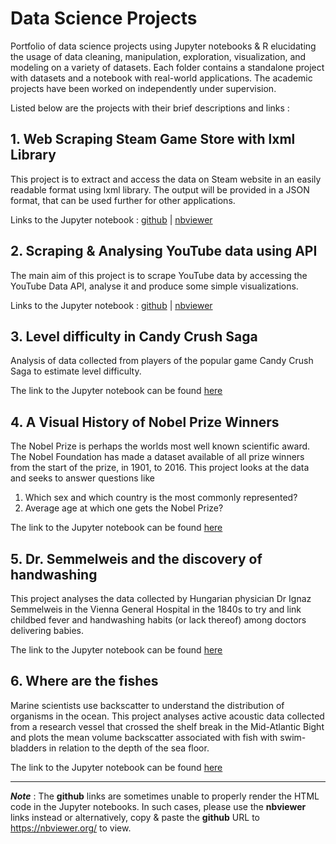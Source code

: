# Data Science Projects
Portfolio of data science projects using Jupyter notebooks &amp; R elucidating the usage of data cleaning, manipulation, exploration, visualization, and modeling on a variety of datasets. Each folder contains a standalone project with datasets and a notebook with real-world applications. The academic projects have been worked on independently under supervision.

Listed below are the projects with their brief descriptions and links :

## 1. Web Scraping Steam Game Store with lxml Library
This project is to extract and access the data on Steam website in an easily readable format using lxml library. The output will be provided in a JSON format, that can be used further for other applications.

Links to the Jupyter notebook : 
[github](https://github.com/tapojoyde/steam_scrape/blob/f5758514e7c76a7e6e892cc5a461d889b9e6f08e/steam-scrape.ipynb) | [nbviewer](https://nbviewer.org/github/tapojoyde/steam_scrape/blob/f5758514e7c76a7e6e892cc5a461d889b9e6f08e/steam-scrape.ipynb)

## 2. Scraping & Analysing YouTube data using API
The main aim of this project is to scrape YouTube data by accessing the YouTube Data API, analyse it and produce some simple visualizations.

Links to the Jupyter notebook : 
[github](https://github.com/tapojoyde/YouTube-Analysis/blob/1ee2c67798e7b1ac21b1d168b7cdd186a4142a70/YT_analysis.ipynb) | [nbviewer](https://nbviewer.org/github/tapojoyde/YouTube-Analysis/blob/1ee2c67798e7b1ac21b1d168b7cdd186a4142a70/YT_analysis.ipynb)

## 3. Level difficulty in Candy Crush Saga
Analysis of data collected from players  of the popular game Candy Crush Saga to estimate level difficulty.

The link to the Jupyter notebook can be found [here](../master/Level%20Difficulty%20in%20Candy%20Crush%20Saga/notebook.ipynb)

## 4. A Visual History of Nobel Prize Winners
The Nobel Prize is perhaps the worlds most well known scientific award. The Nobel Foundation has made a dataset available of all prize winners from the start of the prize, in 1901, to 2016. This project looks at the data and seeks to answer questions like
1) Which sex and which country is the most commonly represented? 
2) Average age at which one gets the Nobel Prize?

The link to the Jupyter notebook can be found [here](../master/A%20Visual%20History%20of%20Nobel%20Prize%20Winners/notebook.ipynb)


## 5. Dr. Semmelweis and the discovery of handwashing
This project analyses the data collected by Hungarian physician Dr Ignaz Semmelweis in the Vienna General Hospital in the 1840s to try and link childbed fever and handwashing habits (or lack thereof) among doctors delivering babies.

The link to the Jupyter notebook can be found [here](../master/Dr.%20Semmelweis%20and%20the%20Discovery%20of%20Handwashing/notebook.ipynb)

## 6.  Where are the fishes
Marine scientists use backscatter to understand the distribution of organisms in the ocean. This project analyses active acoustic data collected from a research vessel that crossed the shelf break in the Mid-Atlantic Bight and plots the mean volume backscatter associated with fish with swim-bladders in relation to the depth of the sea floor.

The link to the Jupyter notebook can be found [here](../master/Where%20are%20the%20fishes/notebook.ipynb)

---
***Note*** : The **github** links are sometimes unable to properly render the HTML code in the Jupyter notebooks. In such cases, please use the **nbviewer** links instead or alternatively, copy & paste the **github** URL to https://nbviewer.org/ to view.
